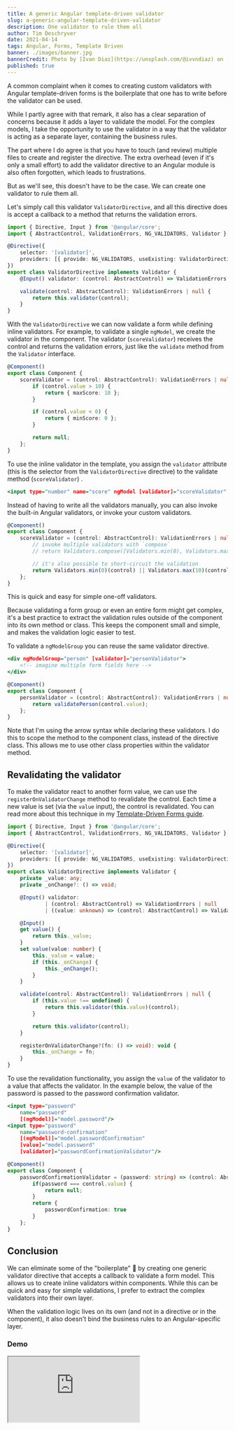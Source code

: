 ```yaml
---
title: A generic Angular template-driven validator
slug: a-generic-angular-template-driven-validator
description: One validator to rule them all
author: Tim Deschryver
date: 2021-04-14
tags: Angular, Forms, Template Driven
banner: ./images/banner.jpg
bannerCredit: Photo by [Ivan Diaz](https://unsplash.com/@ivvndiaz) on [Unsplash](https://unsplash.com)
published: true
---
```


A common complaint when it comes to creating custom validators with Angular template-driven forms is the boilerplate that one has to write before the validator can be used.

While I partly agree with that remark, it also has a clear separation of concerns because it adds a layer to validate the model.
For the complex models, I take the opportunity to use the validator in a way that the validator is acting as a separate layer, containing the business rules.

The part where I do agree is that you have to touch (and review) multiple files to create and register the directive.
The extra overhead (even if it's only a small effort) to add the validator directive to an Angular module is also often forgotten, which leads to frustrations.

But as we'll see, this doesn't have to be the case.
We can create one validator to rule them all.

Let's simply call this validator `ValidatorDirective`, and all this directive does is accept a callback to a method that returns the validation errors.

```ts{9-13}:validator.directive.ts
import { Directive, Input } from '@angular/core';
import { AbstractControl, ValidationErrors, NG_VALIDATORS, Validator } from '@angular/forms';

@Directive({
	selector: '[validator]',
	providers: [{ provide: NG_VALIDATORS, useExisting: ValidatorDirective, multi: true }],
})
export class ValidatorDirective implements Validator {
	@Input() validator: (control: AbstractControl) => ValidationErrors | null;

	validate(control: AbstractControl): ValidationErrors | null {
		return this.validator(control);
	}
}
```

With the `ValidatorDirective` we can now validate a form while defining inline validators.
For example, to validate a single `ngModel`, we create the validator in the component.
The validator (`scoreValidator`) receives the control and returns the validation errors, just like the `validate` method from the `Validator` interface.

```ts:component.ts
@Component()
export class Component {
	scoreValidator = (control: AbstractControl): ValidationErrors | null => {
		if (control.value > 10) {
			return { maxScore: 10 };
		}

		if (control.value < 0) {
			return { minScore: 0 };
		}

		return null;
	};
}
```

To use the inline validator in the template, you assign the `validator` attribute (this is the selector from the `ValidatorDirective` directive) to the validate method (`scoreValidator`) .

```html:component.html
<input type="number" name="score" ngModel [validator]="scoreValidator" />
```

Instead of having to write all the validators manually, you can also invoke the built-in Angular validators, or invoke your custom validators.

```ts:component.ts
@Component()
export class Component {
	scoreValidator = (control: AbstractControl): ValidationErrors | null => {
		// invoke multiple validators with `compose`
		// return Validators.compose([Validators.min(0), Validators.max(10)])(control);

		// it's also possible to short-circuit the validation
		return Validators.min(0)(control) || Validators.max(10)(control);
	};
}
```

This is quick and easy for simple one-off validators.

Because validating a form group or even an entire form might get complex, it's a best practice to extract the validation rules outside of the component into its own method or class.
This keeps the component small and simple, and makes the validation logic easier to test.

To validate a `ngModelGroup` you can reuse the same validator directive.

```html:component.html
<div ngModelGroup="person" [validator]="personValidator">
	<!-- imagine multiple form fields here -->
</div>
```

```ts:component.ts
@Component()
export class Component {
	personValidator = (control: AbstractControl): ValidationErrors | null => {
		return validatePerson(control.value);
	};
}
```

Note that I'm using the arrow syntax while declaring these validators.
I do this to scope the method to the component class, instead of the directive class.
This allows me to use other class properties within the validator method.

## Revalidating the validator

To make the validator react to another form value, we can use the `registerOnValidatorChange` method to revalidate the control. Each time a new value is set (via the `value` input), the control is revalidated.
You can read more about this technique in my [Template-Driven Forms guide](/blog/a-practical-guide-to-angular-template-driven-forms#revalidate-custom-validators).

```ts{9-10,14,16-25,28-30,35-37}:validator.directive.ts
import { Directive, Input } from '@angular/core';
import { AbstractControl, ValidationErrors, NG_VALIDATORS, Validator } from '@angular/forms';

@Directive({
	selector: '[validator]',
	providers: [{ provide: NG_VALIDATORS, useExisting: ValidatorDirective, multi: true }],
})
export class ValidatorDirective implements Validator {
	private _value: any;
	private _onChange?: () => void;

	@Input() validator:
			| (control: AbstractControl) => ValidationErrors | null
			| ((value: unknown) => (control: AbstractControl) => ValidationErrors | null);

	@Input()
	get value() {
		return this._value;
	}
	set value(value: number) {
		this._value = value;
		if (this._onChange) {
			this._onChange();
		}
	}

	validate(control: AbstractControl): ValidationErrors | null {
		if (this.value !== undefined) {
			return this.validator(this.value)(control);
		}

		return this.validator(control);
	}

	registerOnValidatorChange?(fn: () => void): void {
		this._onChange = fn;
	}
}
```

To use the revalidation functionality, you assign the `value` of the validator to a value that affects the validator.
In the example below, the value of the password is passed to the password confirmation validator.

```html{7,8}:component.html
<input type="password"
	name="password"
	[(ngModel)]="model.password"/>
<input type="password"
	name="password-confirmation"
	[(ngModel)]="model.passwordConfirmation"
	[value]="model.password"
	[validator]="passwordConfirmationValidator"/>
```

```ts{3-10}:component.ts
@Component()
export class Component {
	passwordConfirmationValidator = (password: string) => (control: AbstractControl): ValidationErrors | null => {
		if(password === control.value) {
			return null;
		}
		return {
			passwordConfirmation: true
		}
	};
}
```

## Conclusion

We can eliminate some of the "boilerplate" 🙊 by creating one generic validator directive that accepts a callback to validate a form model.
This allows us to create inline validators within components. While this can be quick and easy for simple validations, I prefer to extract the complex validators into their own layer.

When the validation logic lives on its own (and not in a directive or in the component), it also doesn't bind the business rules to an Angular-specific layer.

### Demo

<iframe src="https://stackblitz.com/edit/angular-ivy-54k3yq?ctl=1&embed=1&file=src/app/app.component.ts" title="angular-validator-example"
></iframe>
